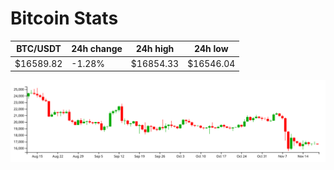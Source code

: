 # Bitcoin Stats

BTC/USDT|24h change|24h high|24h low|
|---|---|---|---|
|$16589.82|-1.28%|$16854.33|$16546.04|

<img src="./chart.svg">
